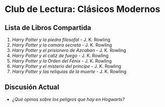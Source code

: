 # Club de Lectura: Clásicos Modernos

## Lista de Libros Compartida
1. *Harry Potter y la piedra filosofal* - J. K. Rowling
2. *Harry Potter y la camara secreta* - J. K. Rowling
3. *Harry Potter y el prisionero de Azcaban* - J. K. Rowling
4. *Harry Potter y el caliz de fuego* - J. K. Rowling
5. *Harry Potter y la Orden del Fénix* - J. K. Rowling
6. *Harry Potter y el misterio del principe* - J. K. Rowling
7. *Harry Potter y las reliquias de la muerte* - J. K. Rowling

## Discusión Actual
- *¿Qué opinas sobre los peligros que hay en Hogwarts?*
